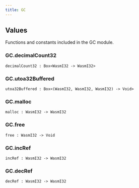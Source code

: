 ```yaml
---
title: GC
---
```


## Values

Functions and constants included in the GC module.

### GC.**decimalCount32**

```grain
decimalCount32 : Box<WasmI32 -> WasmI32>
```

### GC.**utoa32Buffered**

```grain
utoa32Buffered : Box<(WasmI32, WasmI32, WasmI32) -> Void>
```

### GC.**malloc**

```grain
malloc : WasmI32 -> WasmI32
```

### GC.**free**

```grain
free : WasmI32 -> Void
```

### GC.**incRef**

```grain
incRef : WasmI32 -> WasmI32
```

### GC.**decRef**

```grain
decRef : WasmI32 -> WasmI32
```

